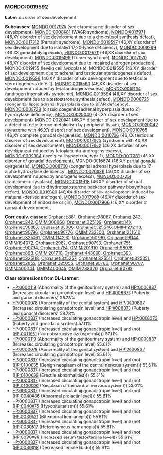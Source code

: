 
### [MONDO:0019592](http://purl.obolibrary.org/obo/MONDO_0019592)
**Label:** disorder of sex development

**Subclasses:** [MONDO:0017975](http://purl.obolibrary.org/obo/MONDO_0017975) (sex chromosome disorder of sex development), [MONDO:0008681](http://purl.obolibrary.org/obo/MONDO_0008681) (WAGR syndrome), [MONDO:0017971](http://purl.obolibrary.org/obo/MONDO_0017971) (46,XY disorder of sex development due to a cholesterol synthesis defect), [MONDO:0017312](http://purl.obolibrary.org/obo/MONDO_0017312) (Perrault syndrome), [MONDO:0019597](http://purl.obolibrary.org/obo/MONDO_0019597) (46,XY disorder of sex development due to isolated 17,20-lyase deficiency), [MONDO:0009299](http://purl.obolibrary.org/obo/MONDO_0009299) (46 XX gonadal dysgenesis), [MONDO:0017576](http://purl.obolibrary.org/obo/MONDO_0017576) (46,XX disorder of sex development), [MONDO:0019499](http://purl.obolibrary.org/obo/MONDO_0019499) (Turner syndrome), [MONDO:0017970](http://purl.obolibrary.org/obo/MONDO_0017970) (46,XY disorder of sex development due to impaired androgen production), [MONDO:0019155](http://purl.obolibrary.org/obo/MONDO_0019155) (leydig cell hypoplasia), [MONDO:0019595](http://purl.obolibrary.org/obo/MONDO_0019595) (46,XY disorder of sex development due to adrenal and testicular steroidogenesis defect), [MONDO:0019596](http://purl.obolibrary.org/obo/MONDO_0019596) (46,XY disorder of sex development due to testicular steroidogenesis defect), [MONDO:0019593](http://purl.obolibrary.org/obo/MONDO_0019593) (46,XX disorder of sex development induced by fetal androgens excess), [MONDO:0019154](http://purl.obolibrary.org/obo/MONDO_0019154) (androgen insensitivity syndrome), [MONDO:0019594](http://purl.obolibrary.org/obo/MONDO_0019594) (46,XY disorder of sex development due to a testosterone synthesis defect), [MONDO:0008725](http://purl.obolibrary.org/obo/MONDO_0008725) (congenital lipoid adrenal hyperplasia due to STAR deficency), [MONDO:0008728](http://purl.obolibrary.org/obo/MONDO_0008728) (classic congenital adrenal hyperplasia due to 21-hydroxylase deficiency), [MONDO:0020040](http://purl.obolibrary.org/obo/MONDO_0020040) (46,XY disorder of sex development), [MONDO:0020041](http://purl.obolibrary.org/obo/MONDO_0020041) (46,XY disorder of sex development due to a defect in testosterone metabolism by peripheral tissue), [MONDO:0020042](http://purl.obolibrary.org/obo/MONDO_0020042) (syndrome with 46,XY disorder of sex development), [MONDO:0010765](http://purl.obolibrary.org/obo/MONDO_0010765) (46,XY complete gonadal dysgenesis), [MONDO:0010766](http://purl.obolibrary.org/obo/MONDO_0010766) (46,XX testicular disorder of sex development), [MONDO:0017965](http://purl.obolibrary.org/obo/MONDO_0017965) (syndrome with 46,XX disorder of sex development), [MONDO:0017962](http://purl.obolibrary.org/obo/MONDO_0017962) (46,XX disorder of sex development induced by fetoplacental androgens excess), [MONDO:0009384](http://purl.obolibrary.org/obo/MONDO_0009384) (leydig cell hypoplasia, type 1), [MONDO:0017961](http://purl.obolibrary.org/obo/MONDO_0017961) (46,XX disorder of gonadal development), [MONDO:0016674](http://purl.obolibrary.org/obo/MONDO_0016674) (46,XY partial gonadal dysgenesis), [MONDO:0008730](http://purl.obolibrary.org/obo/MONDO_0008730) (congenital adrenal hyperplasia due to 17-alpha-hydroxylase deficiency), [MONDO:0020039](http://purl.obolibrary.org/obo/MONDO_0020039) (46,XX disorder of sex development induced by androgens excess), [MONDO:0007251](http://purl.obolibrary.org/obo/MONDO_0007251) (campomelic dysplasia), [MONDO:0018618](http://purl.obolibrary.org/obo/MONDO_0018618) (46,XY disorder of sexual development due to dihydrotestosterone backdoor pathway biosynthesis defect), [MONDO:0019608](http://purl.obolibrary.org/obo/MONDO_0019608) (46,XX disorder of sex development induced by maternal-derived androgen), [MONDO:0017969](http://purl.obolibrary.org/obo/MONDO_0017969) (46,XY disorder of sex development of endocrine origin), [MONDO:0017966](http://purl.obolibrary.org/obo/MONDO_0017966) (46,XY disorder of gonadal development), 

**Corr. equiv. classes:** [Orphanet:881](http://www.orpha.net/ORDO/Orphanet_881), [Orphanet:98087](http://www.orpha.net/ORDO/Orphanet_98087), [Orphanet:243](http://www.orpha.net/ORDO/Orphanet_243), [Orphanet:242](http://www.orpha.net/ORDO/Orphanet_242), [OMIM:300068](http://purl.obolibrary.org/obo/OMIM_300068), [Orphanet:325109](http://www.orpha.net/ORDO/Orphanet_325109), [Orphanet:140](http://www.orpha.net/ORDO/Orphanet_140), [Orphanet:98085](http://www.orpha.net/ORDO/Orphanet_98085), [Orphanet:98086](http://www.orpha.net/ORDO/Orphanet_98086), [Orphanet:325546](http://www.orpha.net/ORDO/Orphanet_325546), [OMIM:202110](http://purl.obolibrary.org/obo/OMIM_202110), [Orphanet:90796](http://www.orpha.net/ORDO/Orphanet_90796), [Orphanet:90776](http://www.orpha.net/ORDO/Orphanet_90776), [OMIM:233300](http://purl.obolibrary.org/obo/OMIM_233300), [Orphanet:251510](http://www.orpha.net/ORDO/Orphanet_251510), [Orphanet:325061](http://www.orpha.net/ORDO/Orphanet_325061), [OMIM:114290](http://purl.obolibrary.org/obo/OMIM_114290), [Orphanet:90790](http://www.orpha.net/ORDO/Orphanet_90790), [Orphanet:91144](http://www.orpha.net/ORDO/Orphanet_91144), [OMIM:194072](http://purl.obolibrary.org/obo/OMIM_194072), [Orphanet:2982](http://www.orpha.net/ORDO/Orphanet_2982), [Orphanet:90793](http://www.orpha.net/ORDO/Orphanet_90793), [Orphanet:755](http://www.orpha.net/ORDO/Orphanet_755), [Orphanet:90794](http://www.orpha.net/ORDO/Orphanet_90794), [Orphanet:754](http://www.orpha.net/ORDO/Orphanet_754), [OMIM:201910](http://purl.obolibrary.org/obo/OMIM_201910), [Orphanet:98078](http://www.orpha.net/ORDO/Orphanet_98078), [Orphanet:893](http://www.orpha.net/ORDO/Orphanet_893), [OMIM:201710](http://purl.obolibrary.org/obo/OMIM_201710), [Orphanet:443090](http://www.orpha.net/ORDO/Orphanet_443090), [Orphanet:393](http://www.orpha.net/ORDO/Orphanet_393), [Orphanet:325118](http://www.orpha.net/ORDO/Orphanet_325118), [Orphanet:325357](http://www.orpha.net/ORDO/Orphanet_325357), [Orphanet:325511](http://www.orpha.net/ORDO/Orphanet_325511), [Orphanet:325351](http://www.orpha.net/ORDO/Orphanet_325351), [Orphanet:2855](http://www.orpha.net/ORDO/Orphanet_2855), [Orphanet:325055](http://www.orpha.net/ORDO/Orphanet_325055), [Orphanet:90786](http://www.orpha.net/ORDO/Orphanet_90786), [Orphanet:90787](http://www.orpha.net/ORDO/Orphanet_90787), [OMIM:400044](http://purl.obolibrary.org/obo/OMIM_400044), [OMIM:400045](http://purl.obolibrary.org/obo/OMIM_400045), [OMIM:238320](http://purl.obolibrary.org/obo/OMIM_238320), [Orphanet:90783](http://www.orpha.net/ORDO/Orphanet_90783), 

**Class expressions from DL-Learner:**

- [HP:0000119](http://purl.obolibrary.org/obo/HP_0000119) (Abnormality of the genitourinary system) and [HP:0000837](http://purl.obolibrary.org/obo/HP_0000837) (Increased circulating gonadotropin level) and [HP:0008373](http://purl.obolibrary.org/obo/HP_0008373) (Puberty and gonadal disorders) 58.78%
- [HP:0000078](http://purl.obolibrary.org/obo/HP_0000078) (Abnormality of the genital system) and [HP:0000837](http://purl.obolibrary.org/obo/HP_0000837) (Increased circulating gonadotropin level) and [HP:0008373](http://purl.obolibrary.org/obo/HP_0008373) (Puberty and gonadal disorders) 58.78%
- [HP:0000837](http://purl.obolibrary.org/obo/HP_0000837) (Increased circulating gonadotropin level) and [HP:0008373](http://purl.obolibrary.org/obo/HP_0008373) (Puberty and gonadal disorders) 57.11%
- [HP:0000837](http://purl.obolibrary.org/obo/HP_0000837) (Increased circulating gonadotropin level) and (not ([HP:0011961](http://purl.obolibrary.org/obo/HP_0011961) (Non-obstructive azoospermia))) 57.11%
- [HP:0000119](http://purl.obolibrary.org/obo/HP_0000119) (Abnormality of the genitourinary system) and [HP:0000837](http://purl.obolibrary.org/obo/HP_0000837) (Increased circulating gonadotropin level) 55.61%
- [HP:0000078](http://purl.obolibrary.org/obo/HP_0000078) (Abnormality of the genital system) and [HP:0000837](http://purl.obolibrary.org/obo/HP_0000837) (Increased circulating gonadotropin level) 55.61%
- [HP:0000837](http://purl.obolibrary.org/obo/HP_0000837) (Increased circulating gonadotropin level) and (not ([HP:0100835](http://purl.obolibrary.org/obo/HP_0100835) (Benign neoplasm of the central nervous system))) 55.61%
- [HP:0000837](http://purl.obolibrary.org/obo/HP_0000837) (Increased circulating gonadotropin level) and (not ([HP:0100639](http://purl.obolibrary.org/obo/HP_0100639) (Erectile abnormalities))) 55.61%
- [HP:0000837](http://purl.obolibrary.org/obo/HP_0000837) (Increased circulating gonadotropin level) and (not ([HP:0100006](http://purl.obolibrary.org/obo/HP_0100006) (Neoplasm of the central nervous system))) 55.61%
- [HP:0000837](http://purl.obolibrary.org/obo/HP_0000837) (Increased circulating gonadotropin level) and (not ([HP:0040086](http://purl.obolibrary.org/obo/HP_0040086) (Abnormal prolactin level))) 55.61%
- [HP:0000837](http://purl.obolibrary.org/obo/HP_0000837) (Increased circulating gonadotropin level) and (not ([HP:0040075](http://purl.obolibrary.org/obo/HP_0040075) (Hypopituitarism))) 55.61%
- [HP:0000837](http://purl.obolibrary.org/obo/HP_0000837) (Increased circulating gonadotropin level) and (not ([HP:0030521](http://purl.obolibrary.org/obo/HP_0030521) (Bitemporal hemianopia))) 55.61%
- [HP:0000837](http://purl.obolibrary.org/obo/HP_0000837) (Increased circulating gonadotropin level) and (not ([HP:0030517](http://purl.obolibrary.org/obo/HP_0030517) (Heteronymous hemianopia))) 55.61%
- [HP:0000837](http://purl.obolibrary.org/obo/HP_0000837) (Increased circulating gonadotropin level) and (not ([HP:0030088](http://purl.obolibrary.org/obo/HP_0030088) (Increased serum testosterone level))) 55.61%
- [HP:0000837](http://purl.obolibrary.org/obo/HP_0000837) (Increased circulating gonadotropin level) and (not ([HP:0030018](http://purl.obolibrary.org/obo/HP_0030018) (Decreased female libido))) 55.61%


